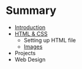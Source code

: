 # Summary

* [Introduction](README.md)
* [HTML & CSS](html_&_css.md)
   * Setting up HTML file
   * [Images](images.md)
* Projects
* Web Design

